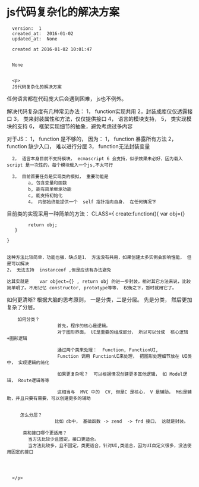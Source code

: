 
  # js代码复杂化的解决方案

      version:  1
      created_at:  2016-01-02
      updated_at:  None

      created at 2016-01-02 10:01:47 


      None


      <p>
      JS代码复杂化的解决方案
任何语言都在代码庞大后会遇到困难， js也不例外。

解决代码复杂度有几种常见办法：
    1， function实现共用
    2，封装成库仅仅透露接口
    3， 类来封装属性和方法，仅仅提供接口
    4， 语言的模块支持，
    5， 类实现模块的支持
    6， 框架实现细节的抽象，避免考虑过多内容
    
    
对于JS：
    1， function 是不够的，
        因为： 
                1， function 暴露所有方法
                 2， function 缺少入口， 难以进行分层
                 3， function无法封装变量
                 
      2， 语言本身目前不支持模块， ecmascript 6 会支持，似乎效果未必好，因为载入script 是一次性的，每个模块载入一个js,不太可行
      
      3， 目前首要任务是实现类的模拟， 重要功能是
            a, 包含变量和函数
            b, 能有简单继承功能
            c, 能支持初始化
            4， 内部始终能提供一个  self 指针指向自身， 在任何情况下
            
            
            
        
        
 目前类的实现采用一种简单的方法：
    CLASS={
       create:function(){
            var obj={}
            
            
            return obj;
       }
    
    } 
    
    
    这种方法比较简单，功能也强，缺点是1， 方法没有共用，如果创建太多实例会影响性能， 但是可以解决
    2， 无法支持  instanceof ,但是应该有办法避免
    
    这其实就是    var object={} , return obj 的进一步封装，相对其它方法来说，比较简单明了。不用记忆 constructor, prototype等等， 权衡之下，暂时就用它了。
    
    
如何更清晰?
        根据大脑的思考原则， 一是分类，二是分层。
        先是分类， 然后更加复杂了分层。
        
        如何分类？
                       首先，程序的核心是逻辑。
                       对于图形界面， UI是重要的组成部分， 所以可以分成  核心逻辑+图形逻辑
                       
                       通过两个类来处理：  Function, FunctionUI, 
                       Function 调用 FunctionUI来处理， 把图形处理细节放在 UI类中， 实现逻辑的简化
                       
                       如果更复杂呢？  可以根据情况创建更多其他逻辑， 如 Model逻辑， Route逻辑等等
                       
                       这相当与  MVC 中的  CV, 但是C 是核心， V 是辅助， M也是辅助，并且只要有需要，可以创建更多的辅助
                       
                       
         怎么分层？
                      比如 db中， 基础函数 -> zend  -> frd 接口， 这就是封装。
                      
          类和接口哪个更适用？
           	当方法比较少且固定，接口更适合。
           	当方法比较多，且不固定，类更适合，针对UI,类适合，因为UI自定义很多，没法使用固定的接口
    
    
    

      </p>

  